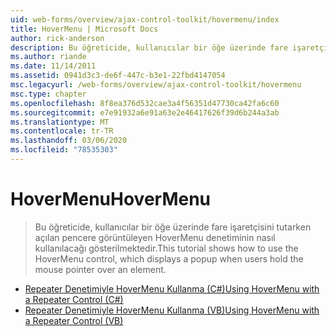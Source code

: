 ```yaml
---
uid: web-forms/overview/ajax-control-toolkit/hovermenu/index
title: HoverMenu | Microsoft Docs
author: rick-anderson
description: Bu öğreticide, kullanıcılar bir öğe üzerinde fare işaretçisini tutarken açılan pencere görüntüleyen HoverMenu denetiminin nasıl kullanılacağı gösterilmektedir.
ms.author: riande
ms.date: 11/14/2011
ms.assetid: 0941d3c3-de6f-447c-b3e1-22fbd4147054
msc.legacyurl: /web-forms/overview/ajax-control-toolkit/hovermenu
msc.type: chapter
ms.openlocfilehash: 8f8ea376d532cae3a4f56351d47730ca42fa6c60
ms.sourcegitcommit: e7e91932a6e91a63e2e46417626f39d6b244a3ab
ms.translationtype: MT
ms.contentlocale: tr-TR
ms.lasthandoff: 03/06/2020
ms.locfileid: "78535303"
---
```

# <a name="hovermenu"></a><span data-ttu-id="f7925-103">HoverMenu</span><span class="sxs-lookup"><span data-stu-id="f7925-103">HoverMenu</span></span>

> <span data-ttu-id="f7925-104">Bu öğreticide, kullanıcılar bir öğe üzerinde fare işaretçisini tutarken açılan pencere görüntüleyen HoverMenu denetiminin nasıl kullanılacağı gösterilmektedir.</span><span class="sxs-lookup"><span data-stu-id="f7925-104">This tutorial shows how to use the HoverMenu control, which displays a popup when users hold the mouse pointer over an element.</span></span>

- [<span data-ttu-id="f7925-105">Repeater Denetimiyle HoverMenu Kullanma (C#)</span><span class="sxs-lookup"><span data-stu-id="f7925-105">Using HoverMenu with a Repeater Control (C#)</span></span>](using-hovermenu-with-a-repeater-control-cs.md)
- [<span data-ttu-id="f7925-106">Repeater Denetimiyle HoverMenu Kullanma (VB)</span><span class="sxs-lookup"><span data-stu-id="f7925-106">Using HoverMenu with a Repeater Control (VB)</span></span>](using-hovermenu-with-a-repeater-control-vb.md)
